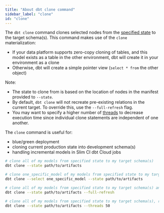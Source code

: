 ```yaml
---
title: "About dbt clone command"
sidebar_label: "clone"
id: "clone"
---
```


The `dbt clone` command clones selected nodes from the [specified state](/reference/node-selection/syntax#establishing-state) to the target schema(s). This command makes use of the `clone` materialization:
- If your data platform supports zero-copy cloning of tables, and this model exists as a table in the other environment, dbt will create it in your environment as a clone
- Otherwise, dbt will create a simple pointer view (`select * from` the other object)

Note: 
- The state to clone from is based on the location of nodes in the manifest provided to `--state`.
- By default, `dbt clone` will not recreate pre-existing relations in the current target. To override this, use the `--full-refresh` flag. 
- You may want to specify a higher number of [threads](/docs/running-a-dbt-project/using-threads) to decrease execution time since individual clone statements are independent of one another.

The `clone` command is useful for:
- blue/green deployment
- cloning current production state into development schema(s)
- handling incremental models in Slim CI dbt Cloud jobs

```bash
# clone all of my models from specified state to my target schema(s)
dbt clone --state path/to/artifacts

# clone one_specific_model of my models from specified state to my target schema(s)
dbt clone --select one_specific_model --state path/to/artifacts

# clone all of my models from specified state to my target schema(s) and recreate all pre-exisiting relations in the current target
dbt clone --state path/to/artifacts --full-refresh

# clone all of my models from specified state to my target schema(s), running up to 50 clone statements in parallel
dbt clone --state path/to/artifacts --threads 50
```